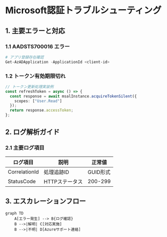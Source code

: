 # Microsoft認証トラブルシューティング
<!-- 元ファイル: MS-Auth-Troubleshooting.md -->

## 1. 主要エラーと対応
### 1.1 AADSTS700016 エラー
```powershell
# アプリ登録存在確認
Get-AzADApplication -ApplicationId <client-id>
```

### 1.2 トークン有効期限切れ
```typescript
// トークン更新処理実装例
const refreshToken = async () => {
  const response = await msalInstance.acquireTokenSilent({
    scopes: ["User.Read"]
  });
  return response.accessToken;
};
```

## 2. ログ解析ガイド
### 2.1 主要ログ項目
| ログ項目 | 説明 | 正常値 |
|---------|------|--------|
| CorrelationId | 処理追跡ID | GUID形式 |
| StatusCode | HTTPステータス | 200-299 |

## 3. エスカレーションフロー
```mermaid
graph TD
    A[エラー発生] --> B{ログ確認}
    B -->|解明| C[対応実施]
    B -->|不明| D[Azureサポート連絡]